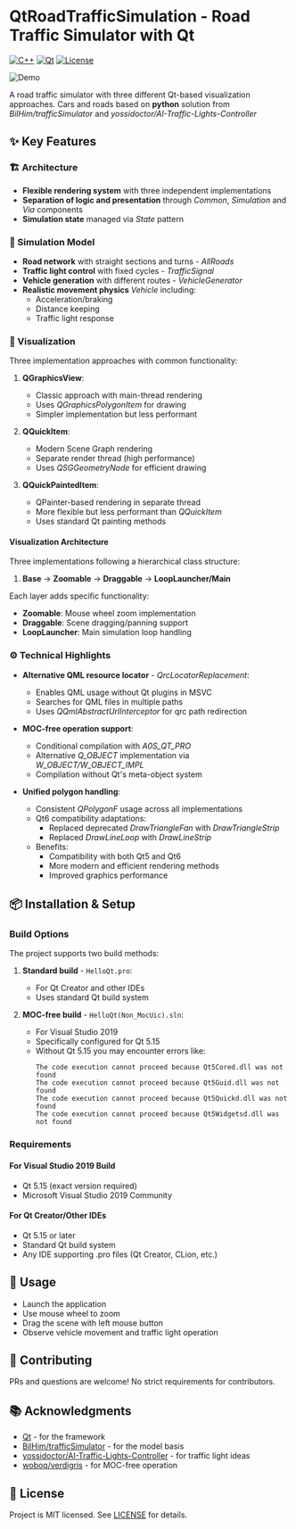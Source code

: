 # QtRoadTrafficSimulation - Road Traffic Simulator with Qt
[![C++](https://img.shields.io/badge/C%2B%2B-17-blue?logo=cplusplus)](https://en.wikipedia.org/wiki/C++)
[![Qt](https://img.shields.io/badge/Qt-5.15-blue?logo=qt)](https://www.qt.io/)
[![License](https://img.shields.io/badge/License-MIT-green)](https://github.com/Alex0vSky/QtRoadTrafficSimulation/blob/main/LICENSE)

![Demo](https://github.com/Alex0vSky/QtRoadTrafficSimulation/assets/52796897/f26689eb-eb79-459b-86b8-198bb3f7aa7c)

A road traffic simulator with three different Qt-based visualization approaches.
Cars and roads based on __python__ solution from *BilHim/trafficSimulator* and *yossidoctor/AI-Traffic-Lights-Controller*

## ✨ Key Features

### 🏗️ Architecture
- **Flexible rendering system** with three independent implementations
- **Separation of logic and presentation** through _Common_, _Simulation_ and _Via_ components
- **Simulation state** managed via _State_ pattern

### 🚦 Simulation Model
- **Road network** with straight sections and turns - _AllRoads_
- **Traffic light control** with fixed cycles - _TrafficSignal_
- **Vehicle generation** with different routes - _VehicleGenerator_
- **Realistic movement physics** _Vehicle_ including:
  - Acceleration/braking
  - Distance keeping
  - Traffic light response

### 🎨 Visualization
Three implementation approaches with common functionality:
1. **QGraphicsView**:
   - Classic approach with main-thread rendering
   - Uses _QGraphicsPolygonItem_ for drawing
   - Simpler implementation but less performant

2. **QQuickItem**:
   - Modern Scene Graph rendering
   - Separate render thread (high performance)
   - Uses _QSGGeometryNode_ for efficient drawing

3. **QQuickPaintedItem**:
   - QPainter-based rendering in separate thread
   - More flexible but less performant than _QQuickItem_
   - Uses standard Qt painting methods

#### Visualization Architecture
Three implementations following a hierarchical class structure:
1. **Base** → **Zoomable** → **Draggable** → **LoopLauncher/Main**
   
Each layer adds specific functionality:
- **Zoomable**: Mouse wheel zoom implementation
- **Draggable**: Scene dragging/panning support  
- **LoopLauncher**: Main simulation loop handling

### ⚙️ Technical Highlights
- **Alternative QML resource locator** - _QrcLocatorReplacement_:
  - Enables QML usage without Qt plugins in MSVC
  - Searches for QML files in multiple paths
  - Uses _QQmlAbstractUrlInterceptor_ for qrc path redirection

- **MOC-free operation support**:
  - Conditional compilation with _A0S_QT_PRO_
  - Alternative _Q_OBJECT_ implementation via _W_OBJECT/W_OBJECT_IMPL_
  - Compilation without Qt's meta-object system

- **Unified polygon handling**:
  - Consistent _QPolygonF_ usage across all implementations
  - Qt6 compatibility adaptations:
    - Replaced deprecated _DrawTriangleFan_ with _DrawTriangleStrip_
    - Replaced _DrawLineLoop_ with _DrawLineStrip_
  - Benefits:
    - Compatibility with both Qt5 and Qt6
    - More modern and efficient rendering methods
    - Improved graphics performance

## 📦 Installation & Setup

### Build Options
The project supports two build methods:

1. **Standard build** - `HelloQt.pro`:
   - For Qt Creator and other IDEs
   - Uses standard Qt build system

2. **MOC-free build** - `HelloQt(Non_MocUic).sln`:
   - For Visual Studio 2019
   - Specifically configured for Qt 5.15
   - Without Qt 5.15 you may encounter errors like:
     ```
     The code execution cannot proceed because Qt5Cored.dll was not found
     The code execution cannot proceed because Qt5Guid.dll was not found
     The code execution cannot proceed because Qt5Quickd.dll was not found
     The code execution cannot proceed because Qt5Widgetsd.dll was not found
     ```

### Requirements

#### For Visual Studio 2019 Build
- Qt 5.15 (exact version required)
- Microsoft Visual Studio 2019 Community
#### For Qt Creator/Other IDEs
- Qt 5.15 or later
- Standard Qt build system
- Any IDE supporting .pro files (Qt Creator, CLion, etc.)

## 🚀 Usage
- Launch the application
- Use mouse wheel to zoom
- Drag the scene with left mouse button
- Observe vehicle movement and traffic light operation

## 🤝 Contributing
PRs and questions are welcome! No strict requirements for contributors.

## 📚 Acknowledgments
- [Qt](https://www.qt.io/) - for the framework
- [BilHim/trafficSimulator](https://github.com/BilHim/trafficSimulator) - for the model basis
- [yossidoctor/AI-Traffic-Lights-Controller](https://github.com/yossidoctor/AI-Traffic-Lights-Controller) - for traffic light ideas
- [woboq/verdigris](https://github.com/woboq/verdigris) - for MOC-free operation

## 📜 License
Project is MIT licensed. See [LICENSE](https://github.com/Alex0vSky/QtRoadTrafficSimulation/blob/main/LICENSE) for details.
